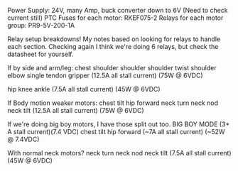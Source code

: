 Power Supply: 24V, many Amp, buck converter down to 6V (Need to check current still)
PTC Fuses for each motor: RKEF075-2
Relays for each motor group: PR9-5V-200-1A




Relay setup breakdowns! My notes based on looking for relays to handle each section. Checking again I think we're doing 6 relays, but check the datasheet for yourself.


If by side and arm/leg:
chest shoulder
shoulder shoulder
twist shoulder
elbow
single tendon gripper
(12.5A all stall current)
(75W @ 6VDC)

hip
knee
ankle
(7.5A all stall current)
(45W @ 6VDC)

If Body motion weaker motors:
chest tilt
hip forward
neck turn
neck nod
neck tilt
(12.5A all stall current)
(75W @ 6VDC)


If we're doing big boy motors, I have those split out too.
BIG BOY MODE (3+ A stall current)(7.4 VDC)
chest tilt 
hip forward
(~7A all stall current)
(~52W @ 7.4VDC)

With normal neck motors?
neck turn
neck nod
neck tilt
(7.5A all stall current)
(45W @ 6VDC)
